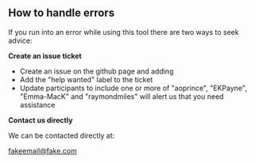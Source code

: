 ## How to handle errors ##

If you run into an error while using this tool there are two ways to seek advice:

**Create an issue ticket**

- Create an issue on the github page and adding
- Add the "help wanted" label to the ticket
- Update participants to include one or more of "aoprince", "EKPayne", "Emma-MacK" and "raymondmiles" will alert us that you need assistance


**Contact us directly**

We can be contacted directly at:

[fakeemail@fake.com](fakeemail@fake.com)
